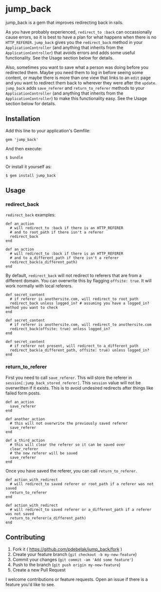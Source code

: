 # jump_back

jump_back is a gem that improves redirecting back in rails.

As you have probably experienced, `redirect_to :back` can occassionally cause errors, so it is best to have a plan for what happens when there is no `HTTP_REFERER`. `jump_back` gives you the `redirect_back` method in your `ApplicationController` (and anything that inherits from the `ApplicationController`) that avoids errors and adds some useful functionality. See the Usage section below for details.

Also, sometimes you want to save what a person was doing before you redirected them. Maybe you need them to log in before seeing some content, or maybe there is more than one view that links to an `edit` page and you want to redirect them back to wherever they were after the `update`. `jump_back` adds `save_referer` and `return_to_referer` methods to your `ApplicationController` (and anything that inherits from the `ApplicationController`) to make this functionality easy. See the Usage section below for details.

## Installation

Add this line to your application's Gemfile:

    gem 'jump_back'

And then execute:

    $ bundle

Or install it yourself as:

    $ gem install jump_back

## Usage

### redirect_back

`redirect_back` examples:

    def an_action
      # will redirect_to :back if there is an HTTP_REFERER
      # and to root_path if there isn't a referer
      redirect_back
    end
    
    def an_action
      # will redirect_to :back if there is an HTTP_REFERER
      # and to a_different_path if there isn't a referer
      redirect_back(a_different_path)
    end
    
By default, `redirect_back` will not redirect to referers that are from a different domain. You can overwrite this by flagging `offsite: true`. It will work normally with local referers.
    
    def secret_content
      # if referer is anothersite.com, will redirect_to root_path
      redirect_back unless logged_in? # assuming you have a logged_in? method you want to check
    end
    
    def secret_content
      # if referer is anothersite.com, will redirect_to anothersite.com
      redirect_back(offsite: true) unless logged_in?
    end
    
    def secret_content
      # if referer not present, will redirect_to a_different_path
      redirect_back(a_different_path, offsite: true) unless logged_in?
    end
    
### return_to_referer

First you need to call `save_referer`. This will store the referer in `session[:jump_back_stored_referer]`. This `session` value will not be overwritten if it exists. This is to avoid undesired redirects after things like failed form posts.

    def an_action
      save_referer
    end
    
    def another_action
      # this will not overwrite the previously saved referer
      save_referer
    end
    
    def a_third_action
      # this will clear the referer so it can be saved over
      clear_referer
      # the new referer will be saved
      save_referer
    end
      
Once you have saved the referer, you can call `return_to_referer`.

    def action_with_redirect
      # will redirect_to saved referer or root_path if a referer was not saved
      return_to_referer
    end
    
    def action_with_redirect
      # will redirect_to saved referer or a_different_path if a referer was not saved
      return_to_referer(a_different_path)
    end

## Contributing

1. Fork it ( https://github.com/pdebelak/jump_back/fork )
2. Create your feature branch (`git checkout -b my-new-feature`)
3. Commit your changes (`git commit -am 'Add some feature'`)
4. Push to the branch (`git push origin my-new-feature`)
5. Create a new Pull Request

I welcome contributions or feature requests. Open an issue if there is a feature you'd like to see.